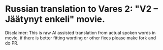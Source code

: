 # Russian translation to Vares 2: "V2 – Jäätynyt enkeli" movie.

Disclaimer: This is raw AI assisted translation from actual spoken words in movie, if there is better fitting wording or other fixes please make fork and do PR.

